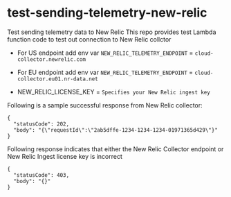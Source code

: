 # test-sending-telemetry-new-relic
Test sending telemetry data to New Relic
This repo provides test Lambda function code to test out connection to New Relic collctor

- For US endpoint add env var `NEW_RELIC_TELEMETRY_ENDPOINT` = `cloud-collector.newrelic.com`

- For EU endpoint add env var `NEW_RELIC_TELEMETRY_ENDPOINT` = `cloud-collector.eu01.nr-data.net`

- NEW_RELIC_LICENSE_KEY = `Specifies your New Relic ingest key`

Following is a sample successful response from New Relic collector:
```
{
  "statusCode": 202,
  "body": "{\"requestId\":\"2ab5dffe-1234-1234-1234-01971365d429\"}"
}
```

Following response indicates that either the New Relic Collector endpoint or New Relic Ingest license key is incorrect
```
{
  "statusCode": 403,
  "body": "{}"
}
```
